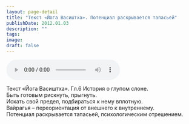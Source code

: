 ```yaml
---
layout: page-detail
title: "Текст «Йога Васиштха». Потенциал раскрывается тапасьей"
publishDate: 2012.01.03
description: ""
tags:
image:
draft: false
---
```


<audio title="2012.01.03 - Текст «Йога Васиштха». Потенциал раскрывается тапасьей.mp3" src="/upload/iblock/47f/47f40130c60ca658d3d413bf54789e82.mp3" controls=""></audio>

 Текст «Йога Васиштха». Гл.6 История о глупом слоне.  
 Быть готовым рискнуть, прыгнуть.   
 Искать свой предел, подбираться к нему вплотную.  
 Вайрагья – переориентация от внешнего к внутреннему.  
 Потенциал раскрывается тапасьей, психологическим отрешением.  

  
